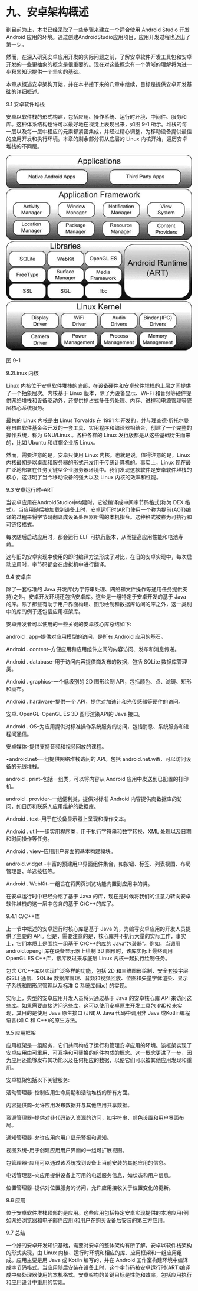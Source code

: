 # 九、安卓架构概述

到目前为止，本书已经采取了一些步骤来建立一个适合使用 Android Studio 开发 Android 应用的环境。通过创建AndroidStudio应用项目，应用开发过程也迈出了第一步。

然而，在深入研究安卓应用开发的实际问题之前，了解安卓软件开发工具包和安卓开发的一些更抽象的概念是很重要的。现在对这些概念有一个清晰的理解将为进一步积累知识提供一个坚实的基础。

本章从概述安卓架构开始，并在本书接下来的几章中继续，目标是提供安卓开发基础的详细概述。

9.1 安卓软件堆栈

安卓以软件栈的形式构建，包括应用、操作系统、运行时环境、中间件、服务和库。这种体系结构也许可以最好地在视觉上表现出来，如图 9-1 所示。堆栈的每一层以及每一层中相应的元素都紧密集成，并经过精心调整，为移动设备提供最佳的应用开发和执行环境。本章的剩余部分将从底层的 Linux 内核开始，遍历安卓堆栈的不同层。

![](img/Image2438.jpg)

图 9-1

9.2Linux 内核

Linux 内核位于安卓软件堆栈的底部，在设备硬件和安卓软件堆栈的上层之间提供了一个抽象层次。内核基于 Linux 版本，除了为设备显示、Wi-Fi 和音频等硬件提供网络堆栈和设备驱动外，还提供抢占式多任务处理、内存、进程和电源管理等底层核心系统服务。

最初的 Linux 内核是由 Linus Torvalds 在 1991 年开发的，并与理查德·斯托尔曼在自由软件基金会开发的一套工具、实用程序和编译器相结合，创建了一个完整的操作系统，称为 GNU/Linux 。各种各样的 Linux 发行版都是从这些基础衍生而来的，比如 Ubuntu 和红帽企业版 Linux。

然而，需要注意的是，安卓只使用 Linux 内核。也就是说，值得注意的是，Linux 内核最初是以桌面和服务器的形式开发用于传统计算机的。事实上，Linux 现在最广泛地部署在任务关键型企业服务器环境中。我们发现这款软件是安卓软件堆栈的核心，这证明了当今移动设备的强大以及 Linux 内核的效率和性能。

9.3 安卓运行时–ART

当安卓应用在AndroidStudio中构建时，它被编译成中间字节码格式(称为 DEX 格式)。当应用随后被加载到设备上时，安卓运行时(ART)使用一个称为提前(AOT)编译的过程来将字节码翻译成设备处理器所需的本机指令。这种格式被称为可执行和可链接格式。

每次随后启动应用时，都会运行 ELF 可执行版本，从而提高应用性能和电池寿命。

这与旧的安卓实现中使用的即时编译方法形成了对比，在旧的安卓实现中，每次启动应用时，字节码都会在虚拟机中进行翻译。

9.4 安卓库

除了一套标准的 Java 开发库(为字符串处理、网络和文件操作等通用任务提供支持)之外，安卓开发环境还包括安卓库。这些是一组特定于安卓开发的基于 Java 的库。除了那些有助于用户界面构建、图形绘制和数据库访问的库之外，这一类别中的库的例子还包括应用框架库。

安卓开发者可以使用的一些关键的安卓核心库总结如下:

android . app–提供对应用模型的访问，是所有 Android 应用的基石。

Android . content–方便应用和应用组件之间的内容访问、发布和消息传递。

Android . database–用于访问内容提供商发布的数据，包括 SQLite 数据库管理类。

Android . graphics–一个低级别的 2D 图形绘制 API，包括颜色、点、滤镜、矩形和画布。

Android . hardware–提供一个 API，提供对加速计和光传感器等硬件的访问。

安卓. OpenGL–OpenGL ES 3D 图形渲染API的 Java 接口。

Android . OS–为应用提供对标准操作系统服务的访问，包括消息、系统服务和进程间通信。

安卓媒体–提供支持音频和视频回放的课程。

•android.net-一组提供网络堆栈访问的 API。包括 android.net.wifi，可以访问设备的无线堆栈。

android . print–包括一组类，可以将内容从 Android 应用中发送到已配置的打印机。

android . provider–一组便利类，提供对标准 Android 内容提供商数据库的访问，如日历和联系人应用维护的数据库。

Android . text–用于在设备显示器上呈现和操作文本。

Android . util–一组实用程序类，用于执行字符串和数字转换、XML 处理以及日期和时间操作等任务。

Android . view–应用用户界面的基本构建模块。

android.widget -丰富的预建用户界面组件集合，如按钮、标签、列表视图、布局管理器、单选按钮等。

Android . WebKit–一组旨在将网页浏览功能内置到应用中的类。

在安卓运行时中已经介绍了基于 Java 的库，现在是时候将我们的注意力转向安卓软件堆栈的这一层中包含的基于 C/C++的库了。

9.4.1 C/C++库

上一节中概述的安卓运行时核心库是基于 Java 的，为编写安卓应用的开发人员提供了主要的 API。但是，需要注意的是，核心库并不执行大量的实际工作，事实上，它们本质上是围绕一组基于 C/C++的库的 Java“包装器”。例如，当调用 android.opengl 库在设备显示器上绘制 3D 图形时，该库实际上最终调用 OpenGL ES C++库，该库反过来与底层 Linux 内核一起执行绘制任务。

包含 C/C++库以实现广泛多样的功能，包括 2D 和三维图形绘制、安全套接字层(SSL) 通信、SQLite 数据库管理、音频和视频回放、位图和矢量字体渲染、显示子系统和图形层管理以及标准 C 系统库(libc) 的实现。

实际上，典型的安卓应用开发人员将只通过基于 Java 的安卓核心库 API 来访问这些库。如果需要直接访问这些库，这可以使用安卓原生开发工具包 (NDK)来实现，其目的是使用 Java 原生接口 (JNI)从 Java 代码中调用非 Java 或Kotlin编程语言(如 C 和 C++)的原生方法。

9.5 应用框架

应用框架是一组服务，它们共同构成了运行和管理安卓应用的环境。该框架实现了安卓应用由可重用、可互换和可替换的组件构成的概念。这一概念更进了一步，因为应用还能够发布其功能以及任何相应的数据，以便它们可以被其他应用发现和重用。

安卓框架包括以下关键服务:

活动管理器–控制应用生命周期和活动堆栈的所有方面。

内容提供商–允许应用发布数据并与其他应用共享数据。

资源管理器–提供对非代码嵌入资源的访问，如字符串、颜色设置和用户界面布局。

通知管理器–允许应用向用户显示警报和通知。

视图系统–用于创建应用用户界面的一组可扩展视图。

包管理器–应用可以通过该系统找到设备上当前安装的其他应用的信息。

电话管理器–向应用提供设备上可用的电话服务信息，如状态和用户信息。

位置管理器–提供对位置服务的访问，允许应用接收关于位置变化的更新。

9.6 应用

位于安卓软件堆栈顶部的是应用。这些应用包括特定安卓实现提供的本地应用(例如网络浏览器和电子邮件应用)和用户在购买设备后安装的第三方应用。

9.7 总结

一个好的安卓开发知识基础，需要对安卓的整体架构有所了解。安卓以软件栈架构的形式实现，由 Linux 内核、运行时环境和相应的库、应用框架和一组应用组成。应用主要是用 Java 或 Kotlin 编写的，并在 Android 工作室构建环境中编译成字节码格式。当应用随后安装在设备上时，这个字节码被安卓运行时(ART)编译成中央处理器使用的本机格式。安卓架构的关键目标是性能和效率，包括应用执行和应用设计中重用的实现。